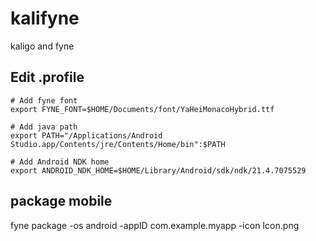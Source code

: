 # kalifyne
kaligo and fyne

## Edit .profile

```
# Add fyne font
export FYNE_FONT=$HOME/Documents/font/YaHeiMonacoHybrid.ttf

# Add java path
export PATH="/Applications/Android Studio.app/Contents/jre/Contents/Home/bin":$PATH

# Add Android NDK home
export ANDROID_NDK_HOME=$HOME/Library/Android/sdk/ndk/21.4.7075529
```

## package mobile
fyne package -os android -appID com.example.myapp -icon Icon.png
